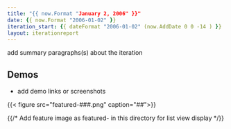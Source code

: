```yaml
---
title: "{{ now.Format "January 2, 2006" }}"
date: {{ now.Format "2006-01-02" }}
iteration_start: {{ dateFormat "2006-01-02" (now.AddDate 0 0 -14 ) }}
layout: iterationreport
---
```


add summary paragraphs(s) about the iteration

## Demos
* add demo links or screenshots

{{< figure src="featured-###.png" caption="##">}}


{{/* Add feature image as featured- in this directory for list view display */}}






